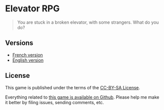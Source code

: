 # Elevator RPG

> You are stuck in a broken elevator, with some strangers. What do you do?

## Versions

* [French version](elevator-rpg-fr.md)
* [English version](elevator-rpg-en.md)

## License

This game is published under the terms of the [CC-BY-SA License][CC-BY-SA License].

Everything related to [this game is available on Github][Elevator RPG Github].
Please help me make it better by filing issues, sending comments, etc.

[CC-BY-SA License]: http://creativecommons.org/licenses/by-sa/3.0/
[Elevator RPG Github]: https://github.com/brunobord/elevator-rpg/
